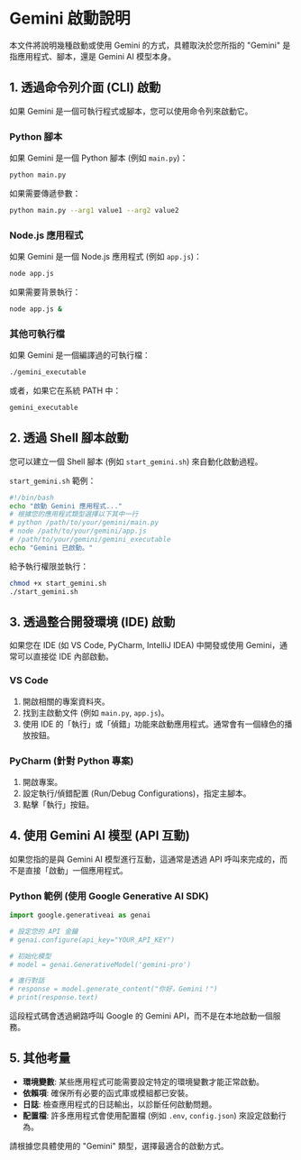 # Gemini 啟動說明

本文件將說明幾種啟動或使用 Gemini 的方式，具體取決於您所指的 "Gemini" 是指應用程式、腳本，還是 Gemini AI 模型本身。

## 1. 透過命令列介面 (CLI) 啟動

如果 Gemini 是一個可執行程式或腳本，您可以使用命令列來啟動它。

### Python 腳本
如果 Gemini 是一個 Python 腳本 (例如 `main.py`)：
```bash
python main.py
```
如果需要傳遞參數：
```bash
python main.py --arg1 value1 --arg2 value2
```

### Node.js 應用程式
如果 Gemini 是一個 Node.js 應用程式 (例如 `app.js`)：
```bash
node app.js
```
如果需要背景執行：
```bash
node app.js &
```

### 其他可執行檔
如果 Gemini 是一個編譯過的可執行檔：
```bash
./gemini_executable
```
或者，如果它在系統 PATH 中：
```bash
gemini_executable
```

## 2. 透過 Shell 腳本啟動

您可以建立一個 Shell 腳本 (例如 `start_gemini.sh`) 來自動化啟動過程。

`start_gemini.sh` 範例：
```bash
#!/bin/bash
echo "啟動 Gemini 應用程式..."
# 根據您的應用程式類型選擇以下其中一行
# python /path/to/your/gemini/main.py
# node /path/to/your/gemini/app.js
# /path/to/your/gemini/gemini_executable
echo "Gemini 已啟動。"
```

給予執行權限並執行：
```bash
chmod +x start_gemini.sh
./start_gemini.sh
```

## 3. 透過整合開發環境 (IDE) 啟動

如果您在 IDE (如 VS Code, PyCharm, IntelliJ IDEA) 中開發或使用 Gemini，通常可以直接從 IDE 內部啟動。

### VS Code
1. 開啟相關的專案資料夾。
2. 找到主啟動文件 (例如 `main.py`, `app.js`)。
3. 使用 IDE 的「執行」或「偵錯」功能來啟動應用程式。通常會有一個綠色的播放按鈕。

### PyCharm (針對 Python 專案)
1. 開啟專案。
2. 設定執行/偵錯配置 (Run/Debug Configurations)，指定主腳本。
3. 點擊「執行」按鈕。

## 4. 使用 Gemini AI 模型 (API 互動)

如果您指的是與 Gemini AI 模型進行互動，這通常是透過 API 呼叫來完成的，而不是直接「啟動」一個應用程式。

### Python 範例 (使用 Google Generative AI SDK)
```python
import google.generativeai as genai

# 設定您的 API 金鑰
# genai.configure(api_key="YOUR_API_KEY")

# 初始化模型
# model = genai.GenerativeModel('gemini-pro')

# 進行對話
# response = model.generate_content("你好，Gemini！")
# print(response.text)
```
這段程式碼會透過網路呼叫 Google 的 Gemini API，而不是在本地啟動一個服務。

## 5. 其他考量

*   **環境變數**: 某些應用程式可能需要設定特定的環境變數才能正常啟動。
*   **依賴項**: 確保所有必要的函式庫或模組都已安裝。
*   **日誌**: 檢查應用程式的日誌輸出，以診斷任何啟動問題。
*   **配置檔**: 許多應用程式會使用配置檔 (例如 `.env`, `config.json`) 來設定啟動行為。

請根據您具體使用的 "Gemini" 類型，選擇最適合的啟動方式。
